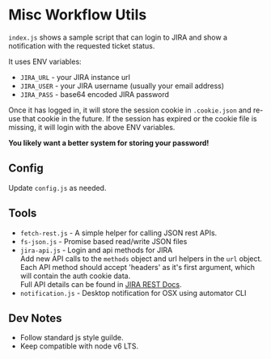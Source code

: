 # Misc Workflow Utils

`index.js` shows a sample script that can login to JIRA and show a notification with the requested ticket status.

It uses ENV variables:

 * `JIRA_URL` - your JIRA instance url
 * `JIRA_USER` - your JIRA username (usually your email address)
 * `JIRA_PASS` - base64 encoded JIRA password

Once it has logged in, it will store the session cookie in `.cookie.json` and re-use that cookie in the future.
If the session has expired or the cookie file is missing, it will login with the above ENV variables.

**You likely want a better system for storing your password!**

## Config
Update `config.js` as needed.

## Tools
 * `fetch-rest.js` - A simple helper for calling JSON rest APIs.
 * `fs-json.js` - Promise based read/write JSON files
 * `jira-api.js` - Login and api methods for JIRA  
   Add new API calls to the `methods` object and url helpers in the `url` object.  
   Each API method should accept 'headers' as it's first argument, which will contain the auth cookie data.  
   Full API details can be found in [JIRA REST Docs](https://docs.atlassian.com/jira/REST/server/).
 * `notification.js` - Desktop notification for OSX using automator CLI

## Dev Notes
* Follow standard js style guilde.
* Keep compatible with node v6 LTS.
